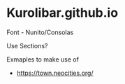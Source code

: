 # Kurolibar.github.io

Font - Nunito/Consolas

Use Sections?

Exmaples to make use of
- https://town.neocities.org/